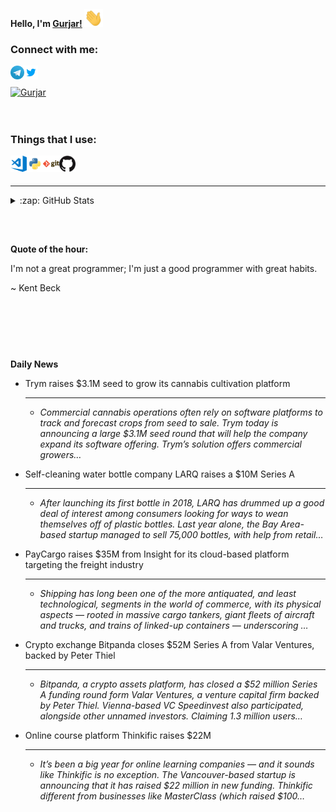 #### Hello, I'm [Gurjar!](https://GurjarKing.github.io) <img src="https://raw.githubusercontent.com/ABSphreak/ABSphreak/master/gifs/Hi.gif" width="30px"></h2>


### Connect with me:

[<img align="left" alt="Gurjar | Telegram" width="22px" src="https://raw.githubusercontent.com/github/explore/80688e429a7d4ef2fca1e82350fe8e3517d3494d/topics/telegram/telegram.png" />][Telegram]
[<img align="left" alt="Gurjar | Twitter" width="22px" src="https://raw.githubusercontent.com/github/explore/80688e429a7d4ef2fca1e82350fe8e3517d3494d/topics/twitter/twitter.png" />][Twitter]
<br >
<br >
<a href="https://github.com/GurjarKing"><img src="https://komarev.com/ghpvc/?username=GurjarKing" alt="Gurjar" /></a> <br />
<br />
<br />
<!-- <br >

![](https://visitor-badge.glitch.me/badge?page_id=GurjarKing)

<br /> -->

### Things that I use:

[<img align="left" alt="Visual Studio Code" width="26px" src="https://raw.githubusercontent.com/github/explore/80688e429a7d4ef2fca1e82350fe8e3517d3494d/topics/visual-studio-code/visual-studio-code.png" />][VSCode]
[<img align="left" alt="Python" width="26px" src="https://raw.githubusercontent.com/github/explore/80688e429a7d4ef2fca1e82350fe8e3517d3494d/topics/python/python.png" />][Python]
[<img align="left" alt="Git" width="26px" src="https://raw.githubusercontent.com/github/explore/80688e429a7d4ef2fca1e82350fe8e3517d3494d/topics/git/git.png" />][Git]
[<img align="left" alt="GitHub" width="26px" src="https://raw.githubusercontent.com/github/explore/78df643247d429f6cc873026c0622819ad797942/topics/github/github.png" />][Github]

<br />
<br />

---
<details>
  <summary>:zap: GitHub Stats</summary>

<img align="left" alt="Gurjar's Github Stats" src="https://github-readme-stats.vercel.app/api?username=GurjarKing&show_icons=true&hide_border=true&count_private=true&include_all_commit=true&theme=algolia" />

</details>

<!-- ### 🔔 My latest tweet
<a href="https://twitter.com/Gurjar_King43" target="_blank">
	<img src="https://github.com/GurjarKing/GurjarKing/raw/master/tweet.png" width="70%" align="center" alt="Click to view on Twitter" title="My latest tweet, as an image"/>
</a> -->
<br>

<pre>

</pre>

**Quote of the hour:**

I'm not a great programmer; I'm just a good programmer with great habits.

~ Kent Beck
<pre>

</pre>
<br>
<pre>


</pre>
<strong>Daily News</strong>
  
  - Trym raises $3.1M seed to grow its cannabis cultivation platform
     <hr/>
     
      - *Commercial cannabis operations often rely on software platforms to track and forecast crops from seed to sale. Trym today is announcing a large $3.1M seed round that will help the company expand its software offering. Trym’s solution offers commercial growers…*
     
  - Self-cleaning water bottle company LARQ raises a $10M Series A
      <hr/>
      
      - *After launching its first bottle in 2018, LARQ has drummed up a good deal of interest among consumers looking for ways to wean themselves off of plastic bottles. Last year alone, the Bay Area-based startup managed to sell 75,000 bottles, with help from retail…*
      
  - PayCargo raises $35M from Insight for its cloud-based platform targeting the freight industry
      <hr/>
      
      - *Shipping has long been one of the more antiquated, and least technological, segments in the world of commerce, with its physical aspects — rooted in massive cargo tankers, giant fleets of aircraft and trucks, and trains of linked-up containers — underscoring …*
      
  - Crypto exchange Bitpanda closes $52M Series A from Valar Ventures, backed by Peter Thiel
      <hr/>
      
      - *Bitpanda, a crypto assets platform, has closed a $52 million Series A funding round form Valar Ventures, a venture capital firm backed by Peter Thiel. Vienna-based VC Speedinvest also participated, alongside other unnamed investors. Claiming 1.3 million users…*
       
  - Online course platform Thinkific raises $22M
      <hr/>
       
       - *It’s been a big year for online learning companies — and it sounds like Thinkific is no exception. The Vancouver-based startup is announcing that it has raised $22 million in new funding. Thinkific different from businesses like MasterClass (which raised $100…*
      

<br />

[VSCode]: https://code.visualstudio.com/
[Python]: https://www.python.org/
[Git]: https://git-scm.com/
[Github]: https://github.com/
[Telegram]: https://t.me/Gurjar_King/
[Twitter]: https://twitter.com/Gurjar_King43/
